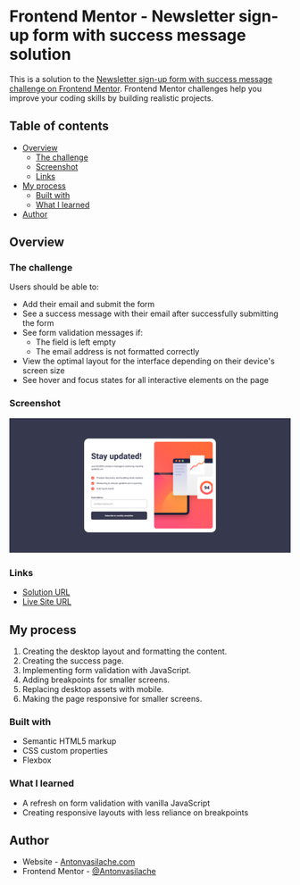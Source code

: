 # Frontend Mentor - Newsletter sign-up form with success message solution

This is a solution to the [Newsletter sign-up form with success message challenge on Frontend Mentor](https://www.frontendmentor.io/challenges/newsletter-signup-form-with-success-message-3FC1AZbNrv). Frontend Mentor challenges help you improve your coding skills by building realistic projects.

## Table of contents

- [Overview](#overview)
  - [The challenge](#the-challenge)
  - [Screenshot](#screenshot)
  - [Links](#links)
- [My process](#my-process)
  - [Built with](#built-with)
  - [What I learned](#what-i-learned)
- [Author](#author)

## Overview

### The challenge

Users should be able to:

- Add their email and submit the form
- See a success message with their email after successfully submitting the form
- See form validation messages if:
  - The field is left empty
  - The email address is not formatted correctly
- View the optimal layout for the interface depending on their device's screen size
- See hover and focus states for all interactive elements on the page

### Screenshot

![screenshot](./screenshot-desktop.png)

### Links

- [Solution URL](https://github.com/Antonvasilache/newsletter-sign-up-with-success-message-main)
- [Live Site URL](https://newsletter-sign-up-with-success-av.netlify.app/)

## My process

1. Creating the desktop layout and formatting the content.
2. Creating the success page.
3. Implementing form validation with JavaScript.
4. Adding breakpoints for smaller screens.
5. Replacing desktop assets with mobile.
6. Making the page responsive for smaller screens.

### Built with

- Semantic HTML5 markup
- CSS custom properties
- Flexbox

### What I learned

- A refresh on form validation with vanilla JavaScript
- Creating responsive layouts with less reliance on breakpoints

## Author

- Website - [Antonvasilache.com](https://www.antonvasilache.com)
- Frontend Mentor - [@Antonvasilache](https://www.frontendmentor.io/profile/Antonvasilache)
